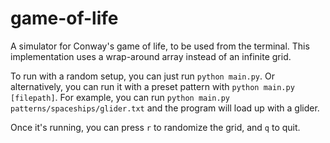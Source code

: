 # game-of-life

A simulator for Conway's game of life, to be used from the terminal.
This implementation uses a wrap-around array instead of an infinite grid.

To run with a random setup, you can just run `python main.py`. Or alternatively,
you can run it with a preset pattern with `python main.py [filepath]`. For example,
you can run `python main.py patterns/spaceships/glider.txt` and the program will load
up with a glider.

Once it's running, you can press `r` to randomize the grid, and `q` to quit.
